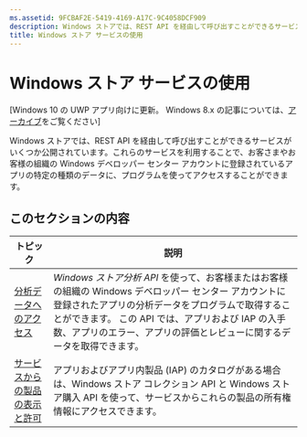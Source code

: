 ```yaml
---
ms.assetid: 9FCBAF2E-5419-4169-A17C-9C4058DCF909
description: Windows ストアでは、REST API を経由して呼び出すことができるサービスがいくつか公開されています。これらのサービスを利用することで、お客さまやお客様の組織の Windows デベロッパー センター アカウントに登録されているアプリの特定の種類のデータに、プログラムを使ってアクセスすることができます。
title: Windows ストア サービスの使用
---
```


# Windows ストア サービスの使用


\[Windows 10 の UWP アプリ向けに更新。 Windows 8.x の記事については、[アーカイブ](http://go.microsoft.com/fwlink/p/?linkid=619132)をご覧ください\]

Windows ストアでは、REST API を経由して呼び出すことができるサービスがいくつか公開されています。これらのサービスを利用することで、お客さまやお客様の組織の Windows デベロッパー センター アカウントに登録されているアプリの特定の種類のデータに、プログラムを使ってアクセスすることができます。

## このセクションの内容


| トピック                                                                                                       | 説明                 |
|-------------------------------------------------------------------------------------------------------------|-----------------------------|
| [分析データへのアクセス](access-analytics-data-using-windows-store-services.md) | <em>Windows ストア分析 API</em> を使って、お客様またはお客様の組織の Windows デベロッパー センター アカウントに登録されたアプリの分析データをプログラムで取得することができます。 この API では、アプリおよび IAP の入手数、アプリのエラー、アプリの評価とレビューに関するデータを取得できます。 |
| [サービスからの製品の表示と許可](view-and-grant-products-from-a-service.md)  | アプリおよびアプリ内製品 (IAP) のカタログがある場合は、Windows ストア コレクション API と Windows ストア購入 API を使って、サービスからこれらの製品の所有権情報にアクセスできます。  |



 

 

 


<!--HONumber=Mar16_HO1-->


